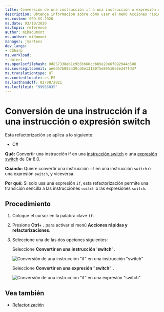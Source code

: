 ```yaml
---
title: Conversión de una instrucción if a una instrucción o expresión switch
description: Obtenga información sobre cómo usar el menú Acciones rápidas y refactorizaciones para convertir una instrucción if en una instrucción switch o en una expresión switch de C# 8.0.
ms.custom: SEO-VS-2020
ms.date: 03/10/2020
ms.topic: reference
author: mikadumont
ms.author: midumont
manager: jmartens
dev_langs:
- CSharp
ms.workload:
- dotnet
ms.openlocfilehash: 0d857338eb1c9b5bb66ccb89e20e6f892944d608
ms.sourcegitcommit: ae6d47b09a439cd0e13180f5e89510e3e347fd47
ms.translationtype: HT
ms.contentlocale: es-ES
ms.lasthandoff: 02/08/2021
ms.locfileid: "99936835"
---
```

# <a name="convert-if-statement-to-switch-statement-or-switch-expression"></a>Conversión de una instrucción if a una instrucción o expresión switch

Esta refactorización se aplica a lo siguiente:

- C#

**Qué:** Convertir una instrucción if en una [instrucción switch](/dotnet/csharp/language-reference/keywords/switch) o una [expresión switch](/dotnet/csharp/whats-new/csharp-8#switch-expressions) de C# 8.0.

**Cuándo:** Quiere convertir una instrucción `if` en una instrucción `switch` o una expresión `switch`, y viceversa.

**Por qué:** Si solo usa una expresión `if`, esta refactorización permite una transición sencilla a las instrucciones `switch` o las expresiones `switch`.

## <a name="how-to"></a>Procedimiento

1. Coloque el cursor en la palabra clave `if`.
2. Presione **Ctrl**+ **.** para activar el menú **Acciones rápidas y refactorizaciones**.
3. Seleccione una de las dos opciones siguientes:

    Seleccione **Convertir en una instrucción 'switch'** .

   ![Conversión de una instrucción "if" en una instrucción "switch"](media/convert-if-to-switch-statement.png)

    Seleccione **Convertir en una expresión "switch"** .

    ![Conversión de una instrucción "if" en una expresión "switch"](media/convert-if-to-switch-expression.png)

## <a name="see-also"></a>Vea también

- [Refactorización](../refactoring-in-visual-studio.md)

